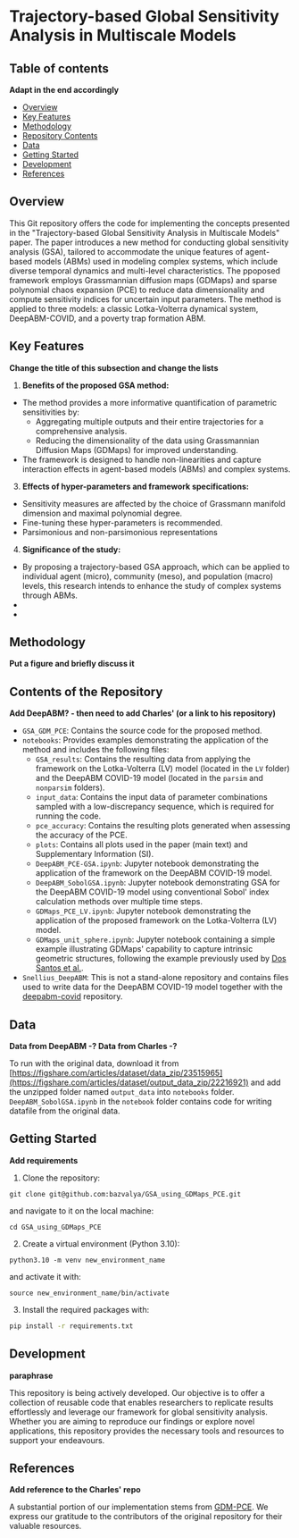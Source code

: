 # Trajectory-based Global Sensitivity Analysis in Multiscale Models

## Table of contents

**Adapt in the end accordingly**

- [Overview](#overview)
- [Key Features](#key-features)
- [Methodology](#methodology)
- [Repository Contents](#repository-contents)
- [Data](#data)
- [Getting Started](#getting-started)
- [Development](#development)
- [References](#references)

## Overview
This Git repository offers the code for implementing the concepts presented in the "Trajectory-based Global Sensitivity Analysis in Multiscale Models" paper. The paper introduces a new method for conducting global sensitivity analysis (GSA), tailored to accommodate the unique features of agent-based models (ABMs) used in modeling complex systems, which include diverse temporal dynamics and multi-level characteristics. The ppoposed framework employs Grassmannian diffusion maps (GDMaps) and sparse polynomial chaos expansion (PCE) to reduce data dimensionality and compute sensitivity indices for uncertain input parameters. The method is applied to three models: a classic Lotka-Volterra dynamical system, DeepABM-COVID, and a poverty trap formation ABM. 

## Key Features

**Change the title of this subsection and change the lists**

1. **Benefits of the proposed GSA method:** 
  - The method provides a more informative quantification of parametric sensitivities by:
    - Aggregating multiple outputs and their entire trajectories for a comprehensive analysis.
    - Reducing the dimensionality of the data using Grassmannian Diffusion Maps (GDMaps) for improved understanding.
  - The framework is designed to handle non-linearities and capture interaction effects in agent-based models (ABMs) and complex systems.
3. **Effects of hyper-parameters and framework specifications:**
  - Sensitivity measures are affected by the choice of Grassmann manifold dimension and maximal polynomial degree.
  - Fine-tuning these hyper-parameters is recommended.
  - Parsimonious and non-parsimonious representations
4. **Significance of the study:**
  - By proposing a trajectory-based GSA approach, which can be applied to individual agent (micro), community (meso), and population (macro) levels, this research intends to enhance the study of complex systems through ABMs.
  - 
  - 

## Methodology
**Put a figure and briefly discuss it**

## Contents of the Repository

**Add DeepABM?  -  then need to add Charles' (or a link to his repository)**

- `GSA_GDM_PCE`: Contains the source code for the proposed method.
- `notebooks`: Provides examples demonstrating the application of the method and includes the following files:
  - `GSA_results`: Contains the resulting data from applying the framework on the Lotka-Volterra (LV) model (located in the `LV` folder) and the DeepABM COVID-19 model (located in the `parsim` and `nonparsim` folders).
  - `input_data`: Contains the input data of parameter combinations sampled with a low-discrepancy sequence, which is required for running the code.
  - `pce_accuracy`: Contains the resulting plots generated when assessing the accuracy of the PCE.
  - `plots`: Contains all plots used in the paper (main text) and Supplementary Information (SI).
  - `DeepABM_PCE-GSA.ipynb`: Jupyter notebook demonstrating the application of the framework on the DeepABM COVID-19 model.
  - `DeepABM_SobolGSA.ipynb`: Jupyter notebook demonstrating GSA for the DeepABM COVID-19 model using conventional Sobol' index calculation methods over multiple time steps.
  - `GDMaps_PCE_LV.ipynb`: Jupyter notebook demonstrating the application of the proposed framework on the Lotka-Volterra (LV) model.
  - `GDMaps_unit_sphere.ipynb`: Jupyter notebook containing a simple example illustrating GDMaps' capability to capture intrinsic geometric structures, following the example previously used by [Dos Santos et al.](https://arxiv.org/abs/2009.07547).
- `Snellius_DeepABM`: This is not a stand-alone repository and contains files used to write data for the DeepABM COVID-19 model together with the [deepabm-covid](https://github.com/ayushchopra96/deepabm-covid.) repository.

## Data

**Data from DeepABM -?
Data from Charles -?**

To run with the original data, download it from [https://figshare.com/articles/dataset/data_zip/23515965](https://figshare.com/articles/dataset/output_data_zip/22216921) and add the unzipped folder named `output_data` into `notebooks` folder. `DeepABM_SobolGSA.ipynb` in the `notebook` folder contains code for writing datafile from the original data.

## Getting Started

**Add requirements**

1. Clone the repository:
```
git clone git@github.com:bazvalya/GSA_using_GDMaps_PCE.git
```
and navigate to it on the local machine:
```
cd GSA_using_GDMaps_PCE
```
2. Create a virtual environment (Python 3.10):
```
python3.10 -m venv new_environment_name
```
and activate it with:
```
source new_environment_name/bin/activate
```
3. Install the required packages with:
```bash
pip install -r requirements.txt
```

## Development

**paraphrase**

This repository is being actively developed. Our objective is to offer a collection of reusable code that enables researchers to replicate results effortlessly and leverage our framework for global sensitivity analysis. Whether you are aiming to reproduce our findings or explore novel applications, this repository provides the necessary tools and resources to support your endeavours.

## References 

**Add reference to the Charles' repo**

A substantial portion of our implementation stems from [GDM-PCE](https://github.com/katiana22/GDM-PCE). We express our gratitude to the contributors of the original repository for their valuable resources.
